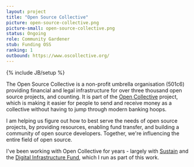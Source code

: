 ```yaml
---
layout: project
title: "Open Source Collective"
picture: open-source-collective.png
picture-small: open-source-collective.png
status: Ongoing
role: Community Gardener
stub: Funding OSS
ranking: 1
outbound: https://www.oscollective.org/
---
```

{% include JB/setup %}

The Open Source Collective is a non-profit umbrella organisation (501c6) providing financial and legal infrastructure for over three thousand open source projects, and counting. It is part of the [Open Collective](https://opencollective.com/) project, which is making it easier for people to send and receive money as a collective without having to jump through modern banking hoops.

I am helping us figure out how to best serve the needs of open source projects, by providing resources, enabling fund transfer, and building a community of open source developers. Together, we're influencing the entire field of open source.

I've been working with Open Collective for years - largely with [Sustain](/projects/sustain) and the [Digital Infrastructure Fund](/projects/diginf/), which I run as part of this work.